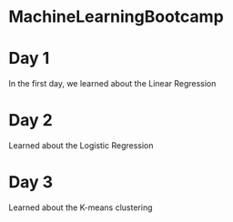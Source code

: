 # MachineLearningBootcamp

# Day 1
In the first day, we learned about the Linear Regression

# Day 2
Learned about the Logistic Regression

# Day 3
Learned about the K-means clustering
